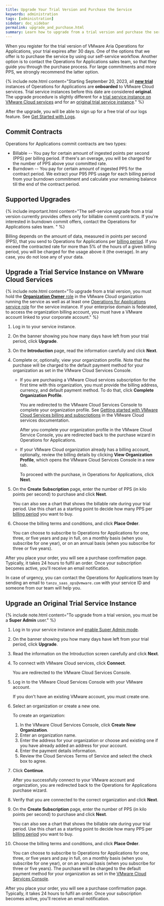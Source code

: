 ```yaml
---
title: Upgrade Your Trial Version and Purchase the Service 
keywords: administration
tags: [administration]
sidebar: doc_sidebar
permalink: upgrade_and_purchase.html
summary: Learn how to upgrade from a trial version and purchase the service.
---
```


When you register for the trial version of VMware Aria Operations for Applications, your trial expires after 30 days. One of the options that we offer is to purchase the service by using our self-service workflow. Another option is to contact the Operations for Applications sales team, so that they guide you through the purchase process. For large commitments and more PPS, we strongly recommend the latter option.

{% include note.html content="Starting September 20, 2023, all [**new trial**](start_trial.html) instances of Operations for Applications are **onboarded** to VMware Cloud services. Trial service instances before this date are considered **original**. The upgrade procedure is slightly different for a [trial service instance on VMware Cloud services](upgrade_and_purchase.html#upgrade-a-trial-service-instance-on-vmware-cloud-services) and for an [original trial service instance](upgrade_and_purchase.html#upgrade-an-original-trial-service-instance)." %}

After the upgrade, you will be able to sign up for a free trial of our logs feature. See [Get Started with Logs](logging_overview.html).

## Commit Contracts

Operations for Applications commit contracts are two types:

* Billable -- You pay for certain amount of ingested points per second (PPS) per billing period. If there's an overage, you will be charged for the number of PPS above your committed rate.
* Burndown -- You pay for certain amount of ingested PPS for the contract period. We extract your P95 PPS usage for each billing period from your burndown commitment and calculate your remaining balance till the end of the contract period.

## Supported Upgrades

{% include important.html content="The self-service upgrade from a trial version currently provides offers only for billable commit contracts. If you're interested in burndown commit offers, contact the Operations for Applications sales team. " %}

Billing depends on the amount of data, measured in points per second (PPS), that you send to Operations for Applications per [billing period](glossary.html#b). If you exceed the contracted rate for more than 5% of the hours of a given billing period, you will be charged for the usage above it (the overage). In any case, you do not lose any of your data.

## Upgrade a Trial Service Instance on VMware Cloud Services

{% include note.html content="To upgrade from a trial version, you must hold the [**Organization Owner** role](csp_getting_started.html#whats-a-vmware-cloud-organization-role) in the VMware Cloud organization running the service as well as at least one [Operations for Applications service role](csp_users_roles.html#operations-for-applications-service-roles-built-in) for the service instance. If your enterprise domain is federated, to access the organization billing account, you must have a VMware account linked to your corporate account." %}

1. Log in to your service instance.
1. On the banner showing you how many days have left from your trial period, click **Upgrade**.
1. On the **Introduction** page, read the information carefully and click **Next**.
1. Complete or, optionally, view your organization profile. Note that the purchase will be charged to the default payment method for your organization as set in the VMware Cloud Services Console.

   * If you are purchasing a VMware Cloud services subscription for the first time with this organization, you must provide the billing address, currency, and default payment method. To do that, click **Complete Organization Profile**.
   
      You are redirected to the VMware Cloud Services Console to complete your organization profile. See [Getting started with VMware Cloud Services billing and subscriptions](https://docs.vmware.com/en/VMware-Cloud-services/services/Using-VMware-Cloud-Services/GUID-F772AF05-AA85-40A0-B9B5-D98C7D83D713.html) in the VMware Cloud services documentation.
   
      After you complete your organization profile in the VMware Cloud Service Console, you are redirected back to the purchase wizard in Operations for Applications.
   * If your VMware Cloud organization already has a billing account, optionally, review the billing details by clicking **View Organization Profile**, which opens the VMware Cloud Services Console in a new tab.
   
      To proceed with the purchase, in Operations for Applications, click **Next**. 

1. On the **Create Subscription** page, enter the number of PPS (in kilo points per second) to purchase and click **Next**. 
   
   You can also see a chart that shows the billable rate during your trial period. Use this chart as a starting point to decide how many PPS per [billing period](glossary.html#b) you want to buy.
  
1. Choose the billing terms and conditions, and click **Place Order**.

   You can choose to subscribe to Operations for Applications for one, three, or five years and pay in full, on a monthly basis (when you subscribe for one year), or on an annual basis (when you subscribe for three or five years).
   
After you place your order, you will see a purchase confirmation page. Typically, it takes 24 hours to fulfil an order. Once your subscription becomes active, you'll receive an email notification.

In case of urgency, you can contact the Operations for Applications team by sending an email to `tanzu_saas_ops@vmware.com` with your service ID and someone from our team will help you.

## Upgrade an Original Trial Service Instance

{% include note.html content="To upgrade from a trial version, you must be a **Super Admin** user." %}

1. Log in to your service instance and [enable Super Admin mode](users_account_managing.html#enable-or-disable-super-admin-mode).
1. On the banner showing you how many days have left from your trial period, click **Upgrade**.
2. Read the information on the Introduction screen carefully and click **Next**.
3. To connect with VMware Cloud services, click **Connect**. 

   You are redirected to the VMware Cloud Services Console.
   
4. Log in to the VMware Cloud Services Console with your VMware account.
   
   If you don't have an existing VMware account, you must create one. 

5. Select an organization or create a new one.

   To create an organization:
   
   1. In the VMware Cloud Services Console, click **Create New Organization**.
   2. Enter an organization name.
   3. Enter the address for your organization or choose and existing one if you have already added an address for your account.
   4. Enter the payment details information.
   5. Review the Cloud Services Terms of Service and select the check box to agree. 

6. Click **Continue**.
   
   After you successfully connect to your VMware account and organization, you are redirected back to the Operations for Applications purchase wizard.
   
7. Verify that you are connected to the correct organization and click **Next**. 

8. On the **Create Subscription** page, enter the number of PPS (in kilo points per second) to purchase and click **Next**. 
   
   You can also see a chart that shows the billable rate during your trial period. Use this chart as a starting point to decide how many PPS per [billing period](glossary.html#b) you want to buy.
  
9. Choose the billing terms and conditions, and click **Place Order**.

   You can choose to subscribe to Operations for Applications for one, three, or five years and pay in full, on a monthly basis (when you subscribe for one year), or on an annual basis (when you subscribe for three or five years). The purchase will be charged to the default payment method for your organization as set in the [VMware Cloud Services Console](https://console.cloud.vmware.com).
   
After you place your order, you will see a purchase confirmation page. Typically, it takes 24 hours to fulfil an order. Once your subscription becomes active, you'll receive an email notification.

<!-- In case of urgency, you can contact the Operations for Applications team by sending an email to `tanzu_saas_ops@vmware.com` with your service ID and someone from our team will help you. -->

